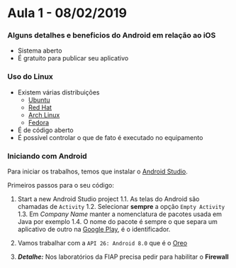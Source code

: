 # Aula 1 - 08/02/2019

### Alguns detalhes e beneficios do Android em relação ao iOS

- Sistema aberto
- É gratuito para publicar seu aplicativo

### Uso do Linux

- Existem várias distribuições
    -   [Ubuntu](https://www.ubuntu.com/)
    -   [Red Hat](https://www.redhat.com/pt-br)
    -   [Arch Linux](https://www.archlinux.org/art/)
    -   [Fedora](https://getfedora.org/pt_BR/)
- É de código aberto
- É possível controlar o que de fato é executado no equipamento

### Iniciando com Android

Para iniciar os trabalhos, temos que instalar o [Android Studio](https://developer.android.com/studio/?hl=pt-br).

Primeiros passos para o seu código: 

1. Start a new Android Studio project
    1.1. As telas do Android são chamadas de `Activity`
    1.2. Selecionar **sempre** a opção `Empty Activity`
    1.3. Em _Company Name_ manter a nomenclatura de pacotes usada em Java por exemplo
    1.4. O nome do pacote é sempre o que separa um aplicativo de outro na [Google Play](https://play.google.com/), é o identificador.

2. Vamos trabalhar com a `API 26: Android 8.0` que é o [Oreo](https://www.android.com/versions/oreo-8-0/.)
3. **_Detalhe:_** Nos laboratórios da FIAP precisa pedir para habilitar o **Firewall**